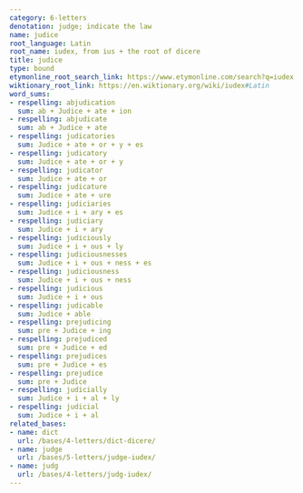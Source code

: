 ```yaml
---
category: 6-letters
denotation: judge; indicate the law
name: judice
root_language: Latin
root_name: iudex, from ius + the root of dicere
title: judice
type: bound
etymonline_root_search_link: https://www.etymonline.com/search?q=iudex
wiktionary_root_link: https://en.wiktionary.org/wiki/iudex#Latin
word_sums:
- respelling: abjudication
  sum: ab + Judice + ate + ion
- respelling: abjudicate
  sum: ab + Judice + ate
- respelling: judicatories
  sum: Judice + ate + or + y + es
- respelling: judicatory
  sum: Judice + ate + or + y
- respelling: judicator
  sum: Judice + ate + or
- respelling: judicature
  sum: Judice + ate + ure
- respelling: judiciaries
  sum: Judice + i + ary + es
- respelling: judiciary
  sum: Judice + i + ary
- respelling: judiciously
  sum: Judice + i + ous + ly
- respelling: judiciousnesses
  sum: Judice + i + ous + ness + es
- respelling: judiciousness
  sum: Judice + i + ous + ness
- respelling: judicious
  sum: Judice + i + ous
- respelling: judicable
  sum: Judice + able
- respelling: prejudicing
  sum: pre + Judice + ing
- respelling: prejudiced
  sum: pre + Judice + ed
- respelling: prejudices
  sum: pre + Judice + es
- respelling: prejudice
  sum: pre + Judice
- respelling: judicially
  sum: Judice + i + al + ly
- respelling: judicial
  sum: Judice + i + al
related_bases:
- name: dict
  url: /bases/4-letters/dict-dicere/
- name: judge
  url: /bases/5-letters/judge-iudex/
- name: judg
  url: /bases/4-letters/judg-iudex/
---
```

